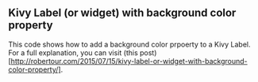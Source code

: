 Kivy Label (or widget) with background color property
-----------------------------------------------------

This code shows how to add a background color prpoerty to a Kivy Label. For a full explanation, you can visit (this post)[http://robertour.com/2015/07/15/kivy-label-or-widget-with-background-color-property/].
